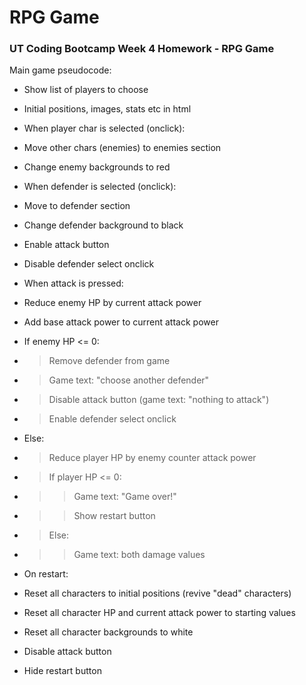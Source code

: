 # RPG Game

### UT Coding Bootcamp Week 4 Homework - RPG Game

Main game pseudocode:
* Show list of players to choose
 * Initial positions, images, stats etc in html

* When player char is selected (onclick):
 * Move other chars (enemies) to enemies section
 * Change enemy backgrounds to red

* When defender is selected (onclick):
 * Move to defender section
 * Change defender background to black
 * Enable attack button
 * Disable defender select onclick

* When attack is pressed:
 * Reduce enemy HP by current attack power
 * Add base attack power to current attack power
 * If enemy HP <= 0:
 * > Remove defender from game
 * > Game text: "choose another defender"
 * > Disable attack button (game text: "nothing to attack")
 * > Enable defender select onclick
 * Else:
 * > Reduce player HP by enemy counter attack power
 * > If player HP <= 0:
 * > > Game text: "Game over!"
 * > > Show restart button
 * > Else:
 * > > Game text: both damage values

* On restart:
 * Reset all characters to initial positions (revive "dead" characters)
 * Reset all character HP and current attack power to starting values
 * Reset all character backgrounds to white
 * Disable attack button
 * Hide restart button

